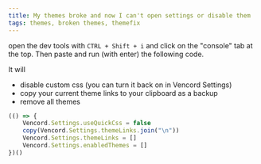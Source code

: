 ```yaml
---
title: My themes broke and now I can't open settings or disable them
tags: themes, broken themes, themefix
---
```


open the dev tools with `CTRL + Shift + i` and click on the "console" tab at the top. Then paste and run (with enter) the following code.

It will
- disable custom css (you can turn it back on in Vencord Settings)
- copy your current theme links to your clipboard as a backup
- remove all themes

```js
(() => {
    Vencord.Settings.useQuickCss = false
    copy(Vencord.Settings.themeLinks.join("\n"))
    Vencord.Settings.themeLinks = []
    Vencord.Settings.enabledThemes = []
})()
```
